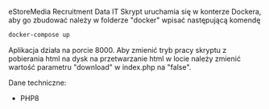 eStoreMedia Recruitment Data IT
Skrypt uruchamia się w konterze Dockera, aby go zbudować należy w folderze "docker" wpisać następującą komendę
```sh
docker-compose up
```
Aplikacja działa na porcie 8000.
Aby zmienić tryb pracy skryptu z pobierania html na dysk na przetwarzanie html w locie należy zmienić wartość parametru "download" w index.php na "false".

Dane techniczne:
- PHP8
